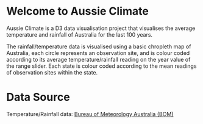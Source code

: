 # Welcome to Aussie Climate
Aussie Climate is a D3 data visualisation project that visualises the average temperature and rainfall of Australia for the last 100 years.

The rainfall/temperature data is visualised using a basic chropleth map of Australia, each circle represents an observation site, and is colour coded according to its average temperature/rainfall reading on the year value of the range slider. Each state is colour coded according to the mean readings of observation sites within the state.

# Data Source
Temperature/Rainfall data: [Bureau of Meteorology Australia (BOM)](http://www.bom.gov.au/climate/change/hqsites/about-hq-site-data.shtml)
